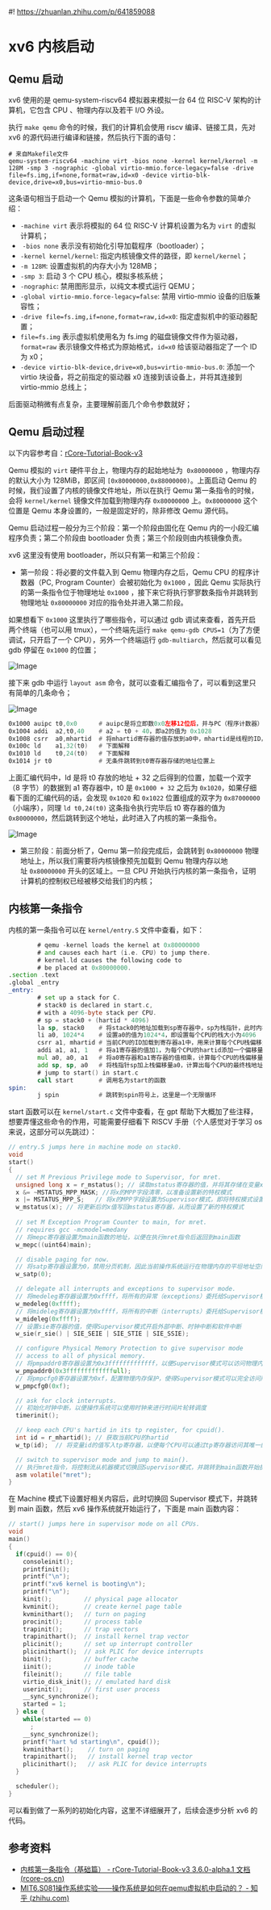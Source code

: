 #! https://zhuanlan.zhihu.com/p/641859088
# xv6 内核启动
## Qemu 启动

xv6 使用的是 qemu-system-riscv64 模拟器来模拟一台 64 位 RISC-V 架构的计算机，它包含 CPU 、物理内存以及若干 I/O 外设。

执行 `make qemu` 命令的时候，我们的计算机会使用 riscv 编译、链接工具，先对 xv6 的源代码进行编译和链接，然后执行下面的语句：

```shell
# 来自Makefile文件
qemu-system-riscv64 -machine virt -bios none -kernel kernel/kernel -m 128M -smp 3 -nographic -global virtio-mmio.force-legacy=false -drive file=fs.img,if=none,format=raw,id=x0 -device virtio-blk-device,drive=x0,bus=virtio-mmio-bus.0
```

这条语句相当于启动一个 Qemu 模拟的计算机，下面是一些命令参数的简单介绍：

- `-machine virt` 表示将模拟的 64 位 RISC-V 计算机设置为名为 `virt` 的虚拟计算机；
-  `-bios none` 表示没有初始化引导加载程序（bootloader）；
- `-kernel kernel/kernel`: 指定内核镜像文件的路径，即 `kernel/kernel`；
- `-m 128M`: 设置虚拟机的内存大小为 128MB；
- `-smp 3`: 启动 3 个 CPU 核心，模拟多核系统；
- `-nographic`: 禁用图形显示，以纯文本模式运行 QEMU；
- `-global virtio-mmio.force-legacy=false`: 禁用 virtio-mmio 设备的旧版兼容性；
- `-drive file=fs.img,if=none,format=raw,id=x0`: 指定虚拟机中的驱动器配置；
- `file=fs.img` 表示虚拟机使用名为 fs.img 的磁盘镜像文件作为驱动器，`format=raw` 表示镜像文件格式为原始格式，`id=x0` 给该驱动器指定了一个 ID 为 x0；
- `-device virtio-blk-device,drive=x0,bus=virtio-mmio-bus.0`: 添加一个 virtio 块设备，将之前指定的驱动器 x0 连接到该设备上，并将其连接到 virtio-mmio 总线上；

后面驱动稍微有点复杂，主要理解前面几个命令参数就好；

## Qemu 启动过程

以下内容参考自：[rCore-Tutorial-Book-v3](http://rcore-os.cn/rCore-Tutorial-Book-v3/chapter1/3first-instruction-in-kernel1.html#id5)

Qemu 模拟的 `virt` 硬件平台上，物理内存的起始地址为  `0x80000000` ，物理内存的默认大小为 128MiB，即区间 `[0x80000000,0x88000000)`。上面启动 Qemu 的时候，我们设置了内核的镜像文件地址，所以在执行 Qemu 第一条指令的时候，会将 `kernel/kernel` 镜像文件加载到物理内存 `0x80000000` 上。`0x80000000` 这个位置是 Qemu 本身设置的，一般是固定好的，除非修改 Qemu 源代码。

Qemu 启动过程一般分为三个阶段：第一个阶段由固化在 Qemu 内的一小段汇编程序负责；第二个阶段由 bootloader 负责；第三个阶段则由内核镜像负责。

xv6 这里没有使用 bootloader，所以只有第一和第三个阶段：
- 第一阶段：将必要的文件载入到 Qemu 物理内存之后，Qemu CPU 的程序计数器（PC, Program Counter）会被初始化为 `0x1000` ，因此 Qemu 实际执行的第一条指令位于物理地址 `0x1000` ，接下来它将执行寥寥数条指令并跳转到物理地址 `0x80000000` 对应的指令处并进入第二阶段。

如果想看下 `0x1000` 这里执行了哪些指令，可以通过 gdb 调试来查看，首先开启两个终端（也可以用 tmux），一个终端先运行 `make qemu-gdb CPUS=1`（为了方便调试，只开启了一个 CPU），另外一个终端运行 `gdb-multiarch`，然后就可以看见 gdb 停留在 `0x1000` 的位置；

![Image](https://pic4.zhimg.com/80/v2-8f8b89350acdc66ed9c0e2bfb4d09481.png)

接下来 gdb 中运行 `layout asm` 命令，就可以查看汇编指令了，可以看到这里只有简单的几条命令；

![Image](https://pic4.zhimg.com/80/v2-88d29f1a657af9331e2950f47e391128.png)

```asm
0x1000 auipc t0,0x0      # auipc是将立即数0x0左移12位后，并与PC（程序计数器）的高20位相加，生成一个32位的有符号立即数。然后存放到t0寄存器中，实际执行完t0存的值就是0x1000
0x1004 addi  a2,t0,40    # a2 = t0 + 40，即a2的值为 0x1028
0x1008 csrr  a0,mhartid  # 将mhartid寄存器的值存放到a0中，mhartid是线程的ID，这里只有一个CPU即为0
0x100c ld    a1,32(t0)   # 下面解释
0x1010 ld    t0,24(t0)   # 下面解释
0x1014 jr t0             # 无条件跳转到t0寄存器存储的地址位置上
```

上面汇编代码中，ld 是将 t0 存放的地址 + 32 之后得到的位置，加载一个双字（8 字节）的数据到 a1 寄存器中，t0 是 `0x1000 + 32` 之后为 `0x1020`，如果仔细看下面的汇编代码的话，会发现 `0x1020` 和 `0x1022` 位置组成的双字为 `0x87000000`（小端序），同理 `ld t0,24(t0)` 这条指令执行完毕后 t0 寄存器的值为 `0x80000000`，然后跳转到这个地址，此时进入了内核的第一条指令。

![Image](https://pic4.zhimg.com/80/v2-ec5a833e639a5e2cb09d1a585100cefd.png)

- 第三阶段：前面分析了，Qemu 第一阶段完成后，会跳转到 `0x80000000` 物理地址上，所以我们需要将内核镜像预先加载到 Qemu 物理内存以地址 `0x80000000` 开头的区域上。一旦 CPU 开始执行内核的第一条指令，证明计算机的控制权已经被移交给我们的内核；

## 内核第一条指令

内核的第一条指令可以在 `kernel/entry.S` 文件中查看，如下：

```asm
        # qemu -kernel loads the kernel at 0x80000000
        # and causes each hart (i.e. CPU) to jump there.
        # kernel.ld causes the following code to
        # be placed at 0x80000000.
.section .text
.global _entry
_entry:
        # set up a stack for C.
        # stack0 is declared in start.c,
        # with a 4096-byte stack per CPU.
        # sp = stack0 + (hartid * 4096)
        la sp, stack0    # 将stack0的地址加载到sp寄存器中，sp为栈指针，此时内核有了栈
        li a0, 1024*4    # 设置a0的值为1024*4，即设置每个CPU的栈大小为4096
		csrr a1, mhartid # 当前CPU的ID加载到寄存器a1中，用来计算每个CPU栈偏移量
        addi a1, a1, 1   # 将a1寄存器的值加1，为每个CPU的hartid添加一个偏移量，以避免栈之间的冲突
        mul a0, a0, a1   # 将a0寄存器和a1寄存器的值相乘，计算每个CPU的栈偏移量
        add sp, sp, a0   # 将栈指针sp加上栈偏移量a0，计算出每个CPU的最终栈地址
        # jump to start() in start.c
        call start       # 调用名为start的函数
spin:
        j spin           # 跳转到spin符号上，这里是一个无限循环
```

start 函数可以在 `kernel/start.c` 文件中查看，在 gpt 帮助下大概加了些注释，想要弄懂这些命令的作用，可能需要仔细看下 RISCV 手册（个人感觉对于学习 os 来说，这部分可以先跳过）：

```c
// entry.S jumps here in machine mode on stack0.
void
start()
{
  // set M Previous Privilege mode to Supervisor, for mret.
  unsigned long x = r_mstatus(); // 读取mstatus寄存器的值，并将其存储在变量x中
  x &= ~MSTATUS_MPP_MASK; //将x的MPP字段清零，以准备设置新的特权模式
  x |= MSTATUS_MPP_S;   // 将x的MPP字段设置为Supervisor模式，即将特权模式设置为Supervisor模式
  w_mstatus(x); // 将更新后的x值写回mstatus寄存器，从而设置了新的特权模式
 
  // set M Exception Program Counter to main, for mret.
  // requires gcc -mcmodel=medany
  // 将mepc寄存器设置为main函数的地址，以便在执行mret指令后返回到main函数
  w_mepc((uint64)main); 

  // disable paging for now.
  // 将satp寄存器设置为0，禁用分页机制，因此当前操作系统运行在物理内存的平坦地址空间中
  w_satp(0); 

  // delegate all interrupts and exceptions to supervisor mode.
  // 将medeleg寄存器设置为0xffff，将所有的异常（exceptions）委托给Supervisor模式处理
  w_medeleg(0xffff);
  // 将mideleg寄存器设置为0xffff，将所有的中断（interrupts）委托给Supervisor模式处理
  w_mideleg(0xffff);
  // 设置sie寄存器的值，使得Supervisor模式开启外部中断、时钟中断和软件中断
  w_sie(r_sie() | SIE_SEIE | SIE_STIE | SIE_SSIE);

  // configure Physical Memory Protection to give supervisor mode
  // access to all of physical memory.
  // 将pmpaddr0寄存器设置为0x3fffffffffffff，以便Supervisor模式可以访问物理内存的所有地址空间
  w_pmpaddr0(0x3fffffffffffffull);
  // 将pmpcfg0寄存器设置为0xf，配置物理内存保护，使得Supervisor模式可以完全访问所有的物理内存
  w_pmpcfg0(0xf);

  // ask for clock interrupts.
  // 初始化时钟中断，以便操作系统可以使用时钟来进行时间片轮转调度
  timerinit();

  // keep each CPU's hartid in its tp register, for cpuid().
  int id = r_mhartid(); // 获取当前CPU的hartid
  w_tp(id);  // 将变量id的值写入tp寄存器，以便每个CPU可以通过tp寄存器访问其唯一的标识符

  // switch to supervisor mode and jump to main().
  // 执行mret指令，将控制流从机器模式切换回Supervisor模式，并跳转到main函数开始执行操作系统的主要功能
  asm volatile("mret");
}
```

在 Machine 模式下设置好相关内容后，此时切换回 Supervisor 模式下，并跳转到 main 函数，然后 xv6 操作系统就开始运行了，下面是 main 函数内容：

```c
// start() jumps here in supervisor mode on all CPUs.
void
main()
{
  if(cpuid() == 0){
    consoleinit();
    printfinit();
    printf("\n");
    printf("xv6 kernel is booting\n");
    printf("\n");
    kinit();         // physical page allocator
    kvminit();       // create kernel page table
    kvminithart();   // turn on paging
    procinit();      // process table
    trapinit();      // trap vectors
    trapinithart();  // install kernel trap vector
    plicinit();      // set up interrupt controller
    plicinithart();  // ask PLIC for device interrupts
    binit();         // buffer cache
    iinit();         // inode table
    fileinit();      // file table
    virtio_disk_init(); // emulated hard disk
    userinit();      // first user process
    __sync_synchronize();
    started = 1;
  } else {
    while(started == 0)
      ;
    __sync_synchronize();
    printf("hart %d starting\n", cpuid());
    kvminithart();    // turn on paging
    trapinithart();   // install kernel trap vector
    plicinithart();   // ask PLIC for device interrupts
  }

  scheduler();        
}
```

可以看到做了一系列的初始化内容，这里不详细展开了，后续会逐步分析 xv6 的代码。

## 参考资料

- [内核第一条指令（基础篇） - rCore-Tutorial-Book-v3 3.6.0-alpha.1 文档 (rcore-os.cn)](http://rcore-os.cn/rCore-Tutorial-Book-v3/chapter1/3first-instruction-in-kernel1.html#)
- [MIT6.S081操作系统实验——操作系统是如何在qemu虚拟机中启动的？ - 知乎 (zhihu.com)](https://zhuanlan.zhihu.com/p/548099601)

